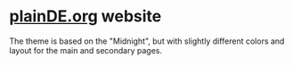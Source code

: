 # [plainDE.org](plainde.org) website

The theme is based on the "Midnight", but with slightly different colors and layout for the main and secondary pages.
